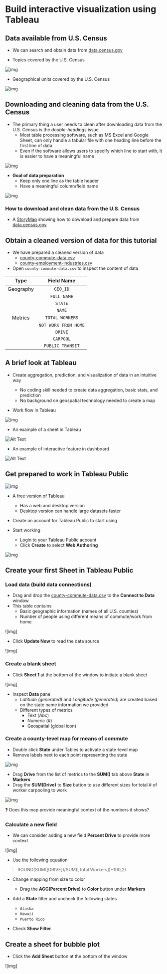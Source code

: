 # Build interactive visualization using Tableau

## Data available from U.S. Census

- We can search and obtain data from [data.census.gov](https://data.census.gov/)

- Topics covered by the U.S. Census
  
![img](https://github.com/jiashenyue/data-viz-non-coders-boot-camp/blob/main/pictures/63-census-topics.png)

- Geographical units covered by the U.S. Census

![img](https://github.com/jiashenyue/data-viz-non-coders-boot-camp/blob/main/pictures/64-census-geographies.png)

## Downloading and cleaning data from the U.S. Census

- The primary thing a user needs to clean after downloading data from the U.S. Census is the *double-headings* issue
  - Most table processing software, such as MS Excel and Google Sheet, can only handle a tabular file with one heading line before the first line of data
  - Even if the software allows users to specify which line to start with, it is easier to have a meaningful name

![img](https://github.com/jiashenyue/data-viz-non-coders-boot-camp/blob/main/pictures/65-census-dbl-heading.png)

- **Goal of data preparation**
  - Keep only one line as the table header
  - Have a meaningful column/field name

![img](https://github.com/jiashenyue/data-viz-non-coders-boot-camp/blob/main/pictures/66-census-data-cleaned.png)

### How to download and clean data from the U.S. Census

- A [StoryMap](https://arcg.is/4yiG1) showing how to download and prepare data from [data.census.gov](https://data.census.gov/)

## Obtain a cleaned version of data for this tutorial

- We have prepared a cleaned version of data
  - [county-commute-data.csv](https://github.com/jiashenyue/data-viz-non-coders-boot-camp/blob/main/data/county-commute-data.csv)
  - [county-employment-industries.csv](https://github.com/jiashenyue/data-viz-non-coders-boot-camp/blob/main/data/county-employment-industries.csv)
- Open `county-commute-data.csv` to inspect the content of data

| Type | Field Name |
| :--------: | :-------: |
| Geography | `GEO_ID` |
|  | `FULL NAME` |
|  | `STATE` |
|  | `NAME` |
| Metrics | `TOTAL WORKERS` |
|  | `NOT WORK FROM HOME` |
|  | `DRIVE` |
|  | `CARPOOL` |
|  | `PUBLIC TRANSIT` |

## A brief look at Tableau

- Create aggregation, prediction, and visualization of data in an intuitive way
  - No coding skill needed to create data aggregation, basic stats, and prediction
  - No background on geospatial technology needed to create a map

- Work flow in Tableau

![img](https://github.com/jiashenyue/data-viz-non-coders-boot-camp/blob/main/pictures/71-tableau-workflow.png)

- An example of a sheet in Tableau

![Alt Text](https://github.com/jiashenyue/data-viz-non-coders-boot-camp/blob/main/pictures/70-sheet-anim.gif)

- An example of interactive feature in dashboard

![Alt Text](https://github.com/jiashenyue/data-viz-non-coders-boot-camp/blob/main/pictures/69-dashboard-anim.gif)


## Get prepared to work in Tableau Public

![img](https://github.com/jiashenyue/data-viz-non-coders-boot-camp/blob/main/pictures/67-tableau-pub-logo-scr.png)

- A free version of Tableau
  - Has a web and desktop version
  - Desktop version can handle large datasets faster

- Create an account for Tableau Public to start using

- Start working
  - Login to your Tableau Public account
  - Click **Create** to select **Web Authoring**

![img](https://github.com/jiashenyue/data-viz-non-coders-boot-camp/blob/main/pictures/68-tableau-start.png)

## Create your first Sheet in Tableau Public

### Load data (build data connections)

- Drag and drop the [county-commute-data.csv](https://github.com/jiashenyue/data-viz-non-coders-boot-camp/blob/main/data/county-commute-data.csv) to the **Connect to Data** window
- This table contains
  - Basic geographic information (names of all U.S. counties)
  - Number of people using different means of commute/work from home

![img]

- Click **Update Now** to read the data source

![img]

### Create a blank sheet

- Click **Sheet 1** at the bottom of the window to initiate a blank sheet

![img]

- Inspect **Data** pane
  - *Latitude (generated)* and *Longitude (generated)* are created based on the state name information we provided
  - Different types of metrics
    - Text (*Abc*)
    - Numeric (*#*)
    - Geospatial (global icon)

### Create a county-level map for means of commute

- Double click **State** under Tables to activate a state-level map
- Remove labels next to each point representing the state

![img]()

- Drag **Drive** from the list of metrics to the **SUM()** tab above **State** in **Markers**
- Drag the **SUM(Drive)** to **Size** button to use different sizes for total # of worker carpooling to work

![img]()

:question: Does this map provide meaningful context of the numbers it shows?

### Calculate a new field

- We can consider adding a new field **Percent Drive** to provide more context

![img]

- Use the following equation

> ROUND(SUM([DRIVE])/SUM([Total Workers])*100,2)

- Change mapping from size to color
  - Drag the **AGG(Percent Drive)** to **Color** button under **Markers**

- Add a **State** filter and uncheck the following states
  - `Alaska`
  - `Hawaii`
  - `Puerto Rico`
- Check **Show Filter**

## Create a sheet for bubble plot

- Click the **Add Sheet** button at the bottom of the window

![img]



